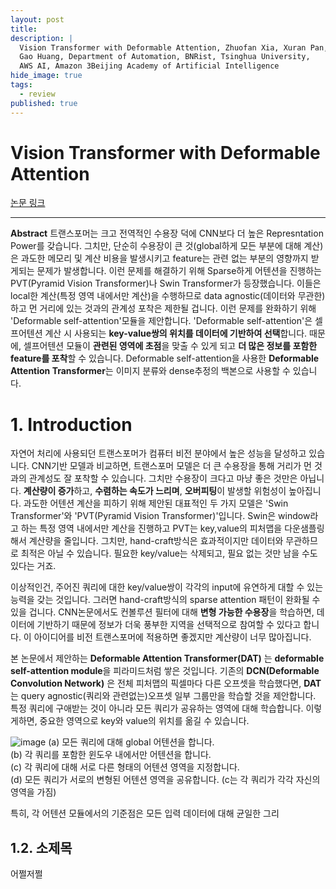 ```yaml
---
layout: post
title: 
description: |
  Vision Transformer with Deformable Attention, Zhuofan Xia, Xuran Pan, Shiji Song, Li Erran Li, 
  Gao Huang, Department of Automation, BNRist, Tsinghua University, 
  AWS AI, Amazon 3Beijing Academy of Artificial Intelligence
hide_image: true
tags:
  - review
published: true
---
```


# Vision Transformer with Deformable Attention
[논문 링크](https://openaccess.thecvf.com/content/CVPR2022/html/Xia_Vision_Transformer_With_Deformable_Attention_CVPR_2022_paper.html?ref=https://githubhelp.com)

* * *
**Abstract**
 트랜스포머는 크고 전역적인 수용장 덕에 CNN보다 더 높은 Represntation Power를 갖습니다. 
그치만, 단순히 수용장이 큰 것(global하게 모든 부분에 대해 계산)은 과도한 메모리 및 계산 비용을 발생시키고 feature는 관련 없는 부분의 영향까지 받게되는 문제가 발생합니다.
이런 문제를 해결하기 위해 Sparse하게 어텐션을 진행하는 PVT(Pyramid Vision Transformer)나 Swin Transformer가 등장했습니다. 
이들은 local한 계산(특정 영역 내에서만 계산)을 수행하므로 data agnostic(데이터와 무관한)하고 먼 거리에 있는 것과의 관계성 
포착은 제한될 겁니다. 이런 문제를 완화하기 위해 'Deformable self-attention'모듈을 제안합니다. 
'Deformable self-attention'은 셀프어텐션 계산 시 사용되는 **key-value쌍의 위치를 데이터에 기반하여 선택**합니다. 
때문에, 셀프어텐션 모듈이 **관련된 영역에 초점**을 맞출 수 있게 되고 **더 많은 정보를 포함한 feature를 포착**할 수 있습니다. 
Deformable self-attention을 사용한 **Deformable Attention Transformer**는 이미지 분류와 dense추정의 백본으로 사용할 수 있습니다.


# 1. Introduction
 자연어 처리에 사용되던 트랜스포머가 컴퓨터 비전 분야에서 높은 성능을 달성하고 있습니다. CNN기반 모델과 비교하면, 트랜스포머 모델은 
더 큰 수용장을 통해 거리가 먼 것과의 관계성도 잘 포착할 수 있습니다. 그치만 수용장이 크다고 마냥 좋은 것만은 아닙니다. 
**계산량이 증가**하고, **수렴하는 속도가 느리며**, **오버피팅**이 발생할 위험성이 높아집니다. 
과도한 어텐션 계산을 피하기 위해 제안된 대표적인 두 가지 모델은 'Swin Transformer'와 'PVT(Pyramid Vision Transformer)'입니다. 
Swin은 window라고 하는 특정 영역 내에서만 계산을 진행하고 PVT는 key,value의 피처맵을 다운샘플링해서 계산량을 줄입니다. 
그치만, hand-craft방식은 효과적이지만 데이터와 무관하므로 최적은 아닐 수 있습니다. 
필요한 key/value는 삭제되고, 필요 없는 것만 남을 수도 있다는 거죠.   
   
 이상적인건, 주어진 쿼리에 대한 key/value쌍이 각각의 input에 유연하게 대할 수 있는 능력을 갖는 것입니다. 그러면
hand-craft방식의 sparse attention 패턴이 완화될 수 있을 겁니다. CNN논문에서도 컨볼루션 필터에 대해 **변형 가능한 수용장**을 
학습하면, 데이터에 기반하기 때문에 정보가 더욱 풍부한 지역을 선택적으로 참여할 수 있다고 합니다. 이 아이디어를 비전 트랜스포머에 
적용하면 좋겠지만 계산량이 너무 많아집니다.   
   
본 논문에서 제안하는 **Deformable Attention Transformer(DAT)** 는 **deformable self-attention module**을 피라미드처럼 
쌓은 것입니다. 기존의 **DCN(Deformable Convolution Network)** 은 전체 피처맵의 픽셀마다 다른 오프셋을 학습했다면,
**DAT**는 query agnostic(쿼리와 관련없는)오프셋 일부 그룹만을 학습할 것을 제안합니다. 특정 쿼리에 구애받는 것이 아니라
모든 쿼리가 공유하는 영역에 대해 학습합니다. 이렇게하면, 중요한 영역으로 key와 value의 위치를 옮길 수 있습니다.   
   
![image](https://user-images.githubusercontent.com/69246778/214780171-e5ec7f19-5625-4f8c-a679-46aa14fd111d.png)
(a) 모든 쿼리에 대해 global 어텐션을 합니다.   
(b) 각 쿼리를 포함한 윈도우 내에서만 어텐션을 합니다.   
(c) 각 쿼리에 대해 서로 다른 형태의 어텐션 영역을 지정합니다.   
(d) 모든 쿼리가 서로의 변형된 어텐션 영역을 공유합니다. (c는 각 쿼리가 각각 자신의 영역을 가짐)   
   
특히, 각 어텐션 모듈에서의 기준점은 모든 입력 데이터에 대해 균일한 그리
   



## 1.2. 소제목
어쩔저쩔
